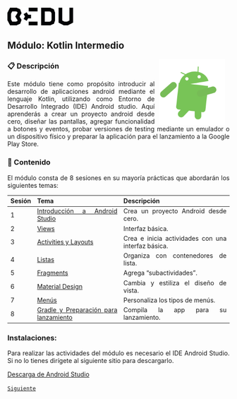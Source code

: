 <img src="images/bedu.jpg" width="150">

## Módulo: Kotlin Intermedio

<img src="images/androidify.gif" align="right" height="150" width="150" hspace="10">
<div style="text-align: justify;">

### :clipboard:  Descripción

Este módulo tiene como propósito introducir al desarrollo de aplicaciones android mediante el lenguaje Kotlin, utilizando como Entorno de Desarrollo Integrado (IDE) Android studio. Aquí aprenderás a crear un proyecto android desde cero, diseñar las pantallas, agregar funcionalidad a botones y eventos, probar versiones de testing mediante un emulador o un dispositivo físico y preparar la aplicación para el lanzamiento a la Google Play Store. 

### :memo:  Contenido

El módulo consta de 8 sesiones en su mayoría prácticas que abordarán los siguientes temas:


| Sesión | Tema                                  | Descripción                                      |
|--------|---------------------------------------|---------------------------------------------------|
|    1   | [Introducción a Android Studio](Sesion-01/Readme.md)         | Crea un proyecto Android desde cero.               |
|    2   | [Views](Sesion-02/Readme.md)                                 | Interfaz básica.                                   |
|    3   | [Activities y Layouts](Sesion-03/Readme.md)                  | Crea e inicia actividades con una interfaz básica. |
|    4   | [Listas](Sesion-04/Readme.md)                                | Organiza con contenedores de lista.                |
|    5   | [Fragments](Sesion-05/Readme.md)                             | Agrega “subactividades”.                           |
|    6   | [Material Design](Sesion-06/Readme.md)                       | Cambia y estiliza el diseño de vista.              |
|    7   | [Menús](Sesion-07/Readme.md)                                 | Personaliza los tipos de menús.                    |
|    8   | [Gradle y Preparación para lanzamiento](Sesion-08/Readme.md) | Compila la app para su lanzamiento.                |
 

### Instalaciones:

Para realizar las actividades del módulo es necesario el IDE Android Studio. Si no lo tienes dirígete al siguiente sitio para descargarlo.

[Descarga de Android Studio](https://developer.android.com/studio?hl=es-419&gclid=CjwKCAjw2ZaGBhBoEiwA8pfP_taektFLZxvKrdSwJSBnmRayBLarX1TgMr9TowHqvU6f5gksOxkUPxoCRYQQAvD_BwE&gclsrc=aw.dsß)


[`Siguiente`](Sesion-01/Readme.md)
</div>
